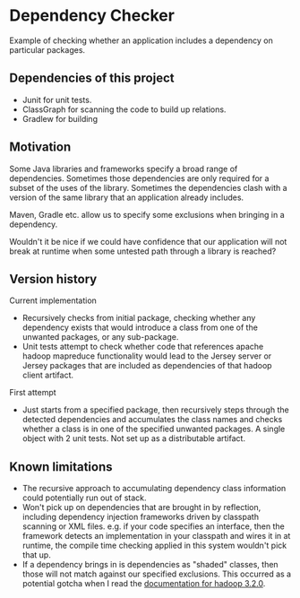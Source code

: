 # Dependency Checker

Example of checking whether an application includes a dependency on particular packages.

## Dependencies of this project
- Junit for unit tests.
- ClassGraph for scanning the code to build up relations.
- Gradlew for building

## Motivation
Some Java libraries and frameworks specify a broad range of dependencies. 
Sometimes those dependencies are only required for a subset of the uses of the library.
Sometimes the dependencies clash with a version of the same library that an application
already includes.

Maven, Gradle etc. allow us to specify some exclusions when bringing in a dependency.

Wouldn't it be nice if we could have confidence that our application will not break at
runtime when some untested path through a library is reached?


## Version history
Current implementation
 * Recursively checks from initial package, checking whether any dependency exists that would
   introduce a class from one of the unwanted packages, or any sub-package.
 * Unit tests attempt to check whether code that references apache hadoop mapreduce functionality
   would lead to the Jersey server or Jersey packages that are included as dependencies
   of that hadoop client artifact.

First attempt
 * Just starts from a specified package, then recursively steps through the detected dependencies
and accumulates the class names and checks whether a class is in one of the specified unwanted
packages.
A single object with 2 unit tests.  Not set up as a distributable artifact.

## Known limitations
- The recursive approach to accumulating dependency class information could potentially run out of stack.
- Won't pick up on dependencies that are brought in by reflection, including dependency
  injection frameworks driven by classpath scanning or XML files.  e.g. if your code specifies an 
  interface, then the framework detects an implementation in your classpath and wires it in 
  at runtime, the compile time checking applied in this system wouldn't pick that up. 
- If a dependency brings in is dependencies as "shaded" classes, then those will not match against
  our specified exclusions.  This occurred as a potential gotcha when I read the 
  [documentation for hadoop 3.2.0](https://hadoop.apache.org/docs/r3.2.0/).
 